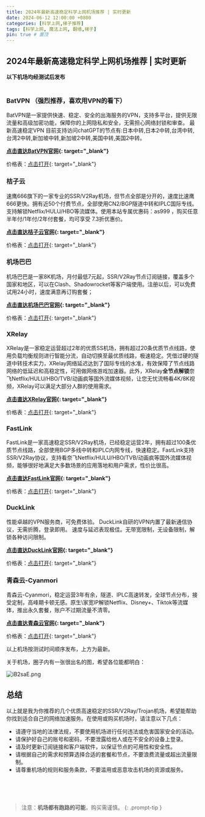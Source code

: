 ```yaml
---
title: 2024年最新高速稳定科学上网机场推荐 | 实时更新
date: 2024-06-12 12:00:00 +0800
categories: [科学上网,梯子推荐]
tags: [科学上网, 魔法上网, 翻墙,梯子]
pin: true # 置顶
---
```

## 2024年最新高速稳定科学上网机场推荐 | 实时更新

**以下机场均经测试后发布**
<br/>
<br/>
### BatVPN （强烈推荐，喜欢用VPN的看下）

BatVPN是一家提供快速、稳定、安全的出海服务的VPN，支持多平台，提供无限流量和高级加密功能，保障你的上网隐私和安全，无需担心网络封锁和审查。
最新高速稳定VPN
目前支持访问chatGPT的节点有:日本中转,日本2中转,台湾中转,台湾2中转,新加坡中转,新加坡2中转,美国中转,美国2中转。

**[点击直达BatVPN官网](https://bat.vpnb.net/register?code=niedzfs){: target="_blank"}**

价格表：[点击打开](https://cdn.staticaly.com/gh/haofx/dz-images-picx@master/haofx/dz-batvpn.4brjhxe20he0.png){: target="_blank"}


### 桔子云

速鹰666旗下的一家专业的SSR/V2Ray机场，但节点全部是分开的，速度比速鹰666更快。拥有近50个付费节点，全部使用CN2/BGP隧道中转和IPLC国际专线。支持解锁Netflix/HULU/HBO等流媒体。使用本站专属优惠码：as999 ，购买任意半年付/1年付/2年付套餐，均可享受 7.3折优惠价。

**[点击直达桔子云官网](https://jz5557.com/auth/register?code=jQab){: target="_blank"}**

价格表：[点击打开](https://i.328888.xyz/2023/04/12/iBjOSz.jpeg){: target="_blank"}

### 机场巴巴

机场巴巴是一家8K机场，月付最低7元起，SSR/V2Ray节点订阅链接，覆盖多个国家和地区，可以在Clash、Shadowrocket等客户端使用。注册以后，可以免费试用24小时，速度满意再订购套餐；

**[点击直达机场巴巴官网](https://www.ckcloud.xyz/#/register?code=DS5DLTxi){: target="_blank"}**

价格表：[点击打开](https://i.328888.xyz/2023/04/12/iBjjVw.jpeg){: target="_blank"}

### XRelay

XRelay是一家稳定运营超过2年的优质SS机场，拥有超过20条优质节点线路，使用负载均衡规则进行智能分流，自动切换至最优质线路，极速稳定。凭借过硬的隧道中转技术实力，XRelay网络延迟达到了国际专线的水准，有效保障了节点线路网络的低延迟和高稳定性，可用做网络游戏加速器。此外，XRelay**全节点解锁**奈飞Netflix/HULU/HBO/TVB/动画疯等国外流媒体视频，让您无忧流畅看4K/8K视频，XRelay可以满足大部分人群的使用需求。

**[点击直达XRelay官网](https://isseys.net/#/register?code=LIE3Pyo2){: target="_blank"}**

价格表：[点击打开](https://i.328888.xyz/2023/04/12/iBj8ba.jpeg){: target="_blank"}



### FastLink

FastLink是一家高速稳定SSR/V2Ray机场，已经稳定运营2年，拥有超过100条优质节点线路，全部使用BGP多线中转和IPLC内网专线，快速稳定。FastLink支持SSR/V2Ray协议，支持看奈飞Netflix/HULU/HBO/TVB/动画疯等国外流媒体视频，能够很好地满足大多数场景的应用落地和用户需求，性价比很高。

**[点击直达FastLink官网](https://v02.fl-aff.com/auth/register?code=smeV){: target="_blank"}**

价格表：[点击打开](https://i.328888.xyz/2023/04/11/iBDscL.jpeg){: target="_blank"}

### DuckLink
性能卓越的VPN服务商，可免费体验。
DuckLink自研的VPN内置了最新通信协议，无需折腾，登录即用。
速度与延迟表现极佳。无带宽限制，无设备限制，解锁各种访问限制。

**[点击直达DuckLink官网](https://www.ducklink.net/#/register?code=VYWGUSzS){: target="_blank"}**

价格表：[点击打开](https://i.328888.xyz/2023/04/11/iBUXHy.jpeg){: target="_blank"}

### 青森云-Cyanmori
青森云-Cyanmori，稳定运营3年有余，隧道、IPLC高速转发，全球节点分布，接受定制，高峰期卡顿无感。原生\家宽IP解锁Netflix、Disney+、Tiktok等流媒体，推出永久套餐，账户不过期流量不清零。

**[点击直达青森云官网](https://cccc.gg/auth/register?code=LmMm){: target="_blank"}**

价格表：[点击打开](https://i.328888.xyz/2023/04/11/iBUgE5.jpeg){: target="_blank"}



以上机场按测试时间顺序发布，上方为最新。


关于机场，圈子内有一张很出名的图，希望各位能都明白：

![iB2saE.png](https://i.328888.xyz/2023/04/12/iB2saE.png)

## 总结

以上就是我为你推荐的几个优质高速稳定的SSR/V2Ray/Trojan机场，希望能帮助你找到适合自己的网络加速服务。在使用或购买机场时，请注意以下几点：

- 请遵守当地的法律法规，不要使用机场进行任何违法或危害国家安全的活动。
- 请保护好自己的账号和密码，不要泄露给他人或在不安全的设备上登录。
- 请及时更新订阅链接和客户端软件，以保证节点的可用性和安全性。
- 请根据自己的需求和预算选择合适的套餐和节点，不要浪费流量或超出流量限制。
- 请尊重机场的规则和服务条款，不要滥用或恶意攻击机场的资源或服务。


<br/>
<br/>
<br/>

> 注意：**机场都有跑路的可能**，购买需谨慎。
{: .prompt-tip }

